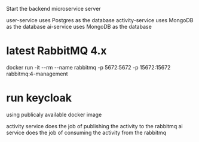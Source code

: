 Start the backend microservice server

user-service uses Postgres as the database
activity-service uses MongoDB as the database
ai-service uses MongoDB as the database

# latest RabbitMQ 4.x
docker run -it --rm --name rabbitmq -p 5672:5672 -p 15672:15672 rabbitmq:4-management

# run keycloak 
using publicaly available docker image

activity service does the job of publishing the activity to the rabbitmq
ai service does the job of consuming the activity from the rabbitmq
